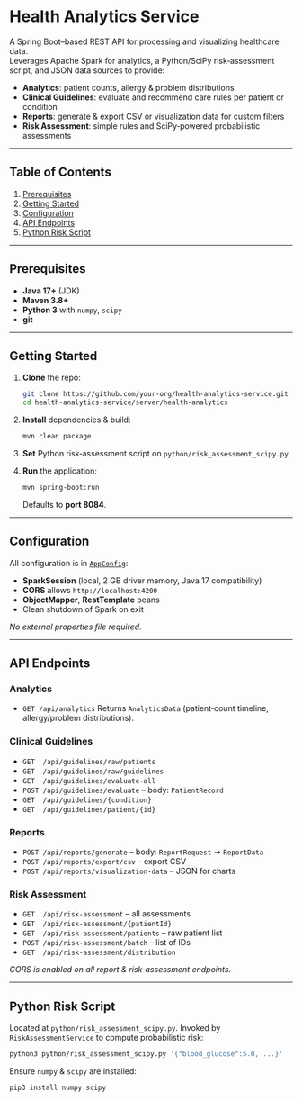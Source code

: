 # Health Analytics Service

A Spring Boot–based REST API for processing and visualizing healthcare data.  
Leverages Apache Spark for analytics, a Python/SciPy risk‐assessment script, and JSON data sources to provide:

- **Analytics**: patient counts, allergy & problem distributions  
- **Clinical Guidelines**: evaluate and recommend care rules per patient or condition  
- **Reports**: generate & export CSV or visualization data for custom filters  
- **Risk Assessment**: simple rules and SciPy‐powered probabilistic assessments  

---

## Table of Contents

1. [Prerequisites](#prerequisites)  
2. [Getting Started](#getting-started)  
3. [Configuration](#configuration)
4. [API Endpoints](#api-endpoints)  
5. [Python Risk Script](#python-risk-script)  

---

## Prerequisites

- **Java 17+** (JDK)  
- **Maven 3.8+**  
- **Python 3** with `numpy`, `scipy`  
- **git**  

---

## Getting Started

1. **Clone** the repo:  

    ```bash
   git clone https://github.com/your-org/health-analytics-service.git
   cd health-analytics-service/server/health-analytics
    ```

2. **Install** dependencies & build:

   ```bash
   mvn clean package
   ```

3. **Set** Python risk‐assessment script on `python/risk_assessment_scipy.py`

4. **Run** the application:

   ```bash
   mvn spring-boot:run
   ```

   Defaults to **port 8084**.

---

## Configuration

All configuration is in [`AppConfig`](src/main/java/com/team8/healthanalytics/config/AppConfig.java):

- **SparkSession** (local, 2 GB driver memory, Java 17 compatibility)
- **CORS** allows `http://localhost:4200`
- **ObjectMapper**, **RestTemplate** beans
- Clean shutdown of Spark on exit

*No external properties file required*.

---

## API Endpoints

### Analytics

- `GET /api/analytics`
  Returns `AnalyticsData` (patient‐count timeline, allergy/problem distributions).

### Clinical Guidelines

- `GET  /api/guidelines/raw/patients`
- `GET  /api/guidelines/raw/guidelines`
- `GET  /api/guidelines/evaluate-all`
- `POST /api/guidelines/evaluate` – body: `PatientRecord`
- `GET  /api/guidelines/{condition}`
- `GET  /api/guidelines/patient/{id}`

### Reports

- `POST /api/reports/generate` – body: `ReportRequest` → `ReportData`
- `POST /api/reports/export/csv` – export CSV
- `POST /api/reports/visualization-data` – JSON for charts

### Risk Assessment

- `GET  /api/risk-assessment` – all assessments
- `GET  /api/risk-assessment/{patientId}`
- `GET  /api/risk-assessment/patients` – raw patient list
- `POST /api/risk-assessment/batch` – list of IDs
- `GET  /api/risk-assessment/distribution`

*CORS is enabled on all report & risk‐assessment endpoints.*

---

## Python Risk Script

Located at `python/risk_assessment_scipy.py`.
Invoked by `RiskAssessmentService` to compute probabilistic risk:

```bash
python3 python/risk_assessment_scipy.py '{"blood_glucose":5.0, ...}'
```

Ensure `numpy` & `scipy` are installed:

```bash
pip3 install numpy scipy
```
